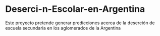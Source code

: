 # Deserci-n-Escolar-en-Argentina
Este proyecto pretende generar predicciones acerca de la deserción de escuela secundaria en los aglomerados de la Argentina
